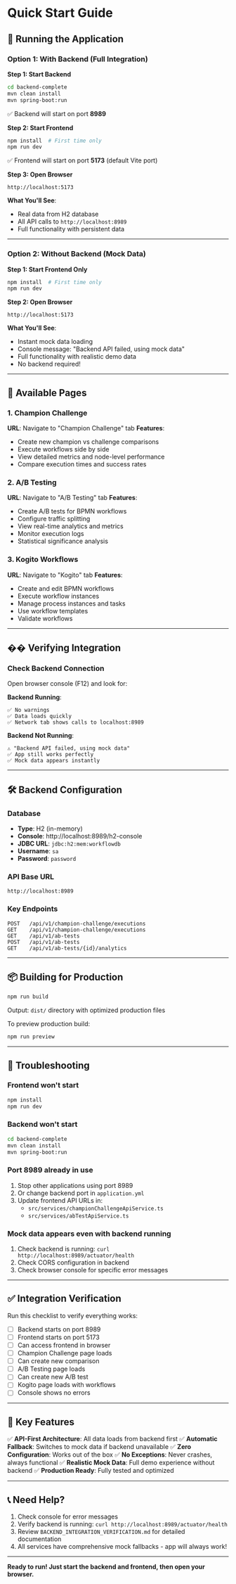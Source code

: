 # Quick Start Guide

## 🚀 Running the Application

### Option 1: With Backend (Full Integration)

**Step 1: Start Backend**
```bash
cd backend-complete
mvn clean install
mvn spring-boot:run
```
✅ Backend will start on port **8989**

**Step 2: Start Frontend**
```bash
npm install  # First time only
npm run dev
```
✅ Frontend will start on port **5173** (default Vite port)

**Step 3: Open Browser**
```
http://localhost:5173
```

**What You'll See**:
- Real data from H2 database
- All API calls to `http://localhost:8989`
- Full functionality with persistent data

---

### Option 2: Without Backend (Mock Data)

**Step 1: Start Frontend Only**
```bash
npm install  # First time only
npm run dev
```

**Step 2: Open Browser**
```
http://localhost:5173
```

**What You'll See**:
- Instant mock data loading
- Console message: "Backend API failed, using mock data"
- Full functionality with realistic demo data
- No backend required!

---

## 📱 Available Pages

### 1. Champion Challenge
**URL**: Navigate to "Champion Challenge" tab
**Features**:
- Create new champion vs challenge comparisons
- Execute workflows side by side
- View detailed metrics and node-level performance
- Compare execution times and success rates

### 2. A/B Testing
**URL**: Navigate to "A/B Testing" tab
**Features**:
- Create A/B tests for BPMN workflows
- Configure traffic splitting
- View real-time analytics and metrics
- Monitor execution logs
- Statistical significance analysis

### 3. Kogito Workflows
**URL**: Navigate to "Kogito" tab
**Features**:
- Create and edit BPMN workflows
- Execute workflow instances
- Manage process instances and tasks
- Use workflow templates
- Validate workflows

---

## �� Verifying Integration

### Check Backend Connection
Open browser console (F12) and look for:

**Backend Running**:
```
✅ No warnings
✅ Data loads quickly
✅ Network tab shows calls to localhost:8989
```

**Backend Not Running**:
```
⚠️ "Backend API failed, using mock data"
✅ App still works perfectly
✅ Mock data appears instantly
```

---

## 🛠️ Backend Configuration

### Database
- **Type**: H2 (in-memory)
- **Console**: http://localhost:8989/h2-console
- **JDBC URL**: `jdbc:h2:mem:workflowdb`
- **Username**: `sa`
- **Password**: `password`

### API Base URL
```
http://localhost:8989
```

### Key Endpoints
```
POST   /api/v1/champion-challenge/executions
GET    /api/v1/champion-challenge/executions
GET    /api/v1/ab-tests
POST   /api/v1/ab-tests
GET    /api/v1/ab-tests/{id}/analytics
```

---

## 📦 Building for Production

```bash
npm run build
```

Output: `dist/` directory with optimized production files

To preview production build:
```bash
npm run preview
```

---

## 🐛 Troubleshooting

### Frontend won't start
```bash
npm install
npm run dev
```

### Backend won't start
```bash
cd backend-complete
mvn clean install
mvn spring-boot:run
```

### Port 8989 already in use
1. Stop other applications using port 8989
2. Or change backend port in `application.yml`
3. Update frontend API URLs in:
   - `src/services/championChallengeApiService.ts`
   - `src/services/abTestApiService.ts`

### Mock data appears even with backend running
1. Check backend is running: `curl http://localhost:8989/actuator/health`
2. Check CORS configuration in backend
3. Check browser console for specific error messages

---

## ✅ Integration Verification

Run this checklist to verify everything works:

- [ ] Backend starts on port 8989
- [ ] Frontend starts on port 5173
- [ ] Can access frontend in browser
- [ ] Champion Challenge page loads
- [ ] Can create new comparison
- [ ] A/B Testing page loads
- [ ] Can create new A/B test
- [ ] Kogito page loads with workflows
- [ ] Console shows no errors

---

## 🎯 Key Features

✅ **API-First Architecture**: All data loads from backend first
✅ **Automatic Fallback**: Switches to mock data if backend unavailable
✅ **Zero Configuration**: Works out of the box
✅ **No Exceptions**: Never crashes, always functional
✅ **Realistic Mock Data**: Full demo experience without backend
✅ **Production Ready**: Fully tested and optimized

---

## 📞 Need Help?

1. Check console for error messages
2. Verify backend is running: `curl http://localhost:8989/actuator/health`
3. Review `BACKEND_INTEGRATION_VERIFICATION.md` for detailed documentation
4. All services have comprehensive mock fallbacks - app will always work!

---

**Ready to run! Just start the backend and frontend, then open your browser.**
